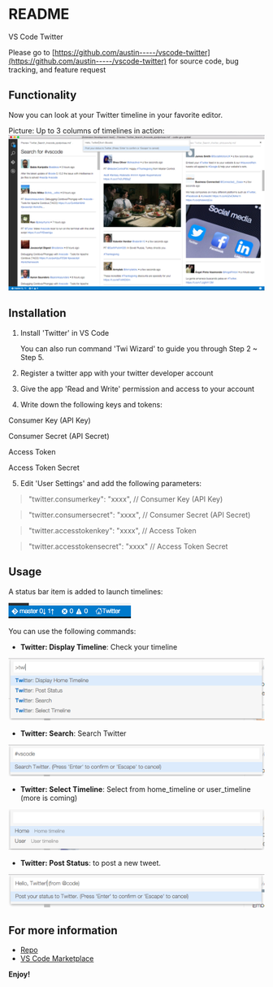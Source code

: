 # README

VS Code Twitter

Please go to [https://github.com/austin-----/vscode-twitter](https://github.com/austin-----/vscode-twitter) for source code, bug tracking, and feature request

## Functionality
Now you can look at your Twitter timeline in your favorite editor.

Picture: Up to 3 columns of timelines in action:
![3 Column](screenshots/3_columns.png)

## Installation
1. Install 'Twitter' in VS Code

   You can also run command 'Twi Wizard' to guide you through Step 2 ~ Step 5.

2. Register a twitter app with your twitter developer account
3. Give the app 'Read and Write' permission and access to your account
4. Write down the following keys and tokens:

 Consumer Key (API Key)
 
 Consumer Secret (API Secret)
 
 Access Token
 
 Access Token Secret

5. Edit 'User Settings' and add the following parameters:

>    "twitter.consumerkey": "xxxx", // Consumer Key (API Key) 

>    "twitter.consumersecret": "xxxx", // Consumer Secret (API Secret)

>    "twitter.accesstokenkey": "xxxx", // Access Token

>    "twitter.accesstokensecret": "xxxx" // Access Token Secret
    

## Usage
A status bar item is added to launch timelines:

![statusbar](screenshots/statusbar.png)

You can use the following commands:

* **Twitter: Display Timeline**: Check your timeline

![commands](screenshots/commands.png)

* **Twitter: Search**: Search Twitter

![search](screenshots/search.png)

* **Twitter: Select Timeline**: Select from home_timeline or user_timeline (more is coming)

![select](screenshots/select.png)

* **Twitter: Post Status**: to post a new tweet.

![post](screenshots/post.png)

## For more information
* [Repo](https://github.com/austin-----/vscode-twitter)
* [VS Code Marketplace](https://marketplace.visualstudio.com/items/austin.vscode-twitter)

**Enjoy!**
